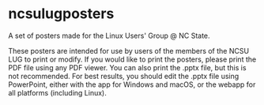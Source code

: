# ncsulugposters
A set of posters made for the Linux Users' Group @ NC State.

These posters are intended for use by users of the members of the NCSU LUG to print or modify.
If you would like to print the posters, please print the PDF file using any PDF viewer. You can also print the .pptx file, but this is not recommended.
For best results, you should edit the .pptx file using PowerPoint, either with the app for Windows and macOS, or the webapp for all platforms (including Linux).
